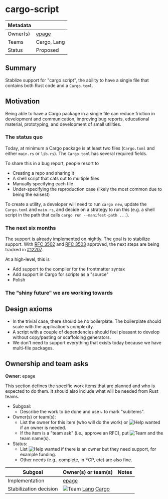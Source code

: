 # cargo-script

| Metadata |             |
| -------- | ----------- |
| Owner(s) | [epage]     |
| Teams    | Cargo, Lang |
| Status   | Proposed    |

## Summary

Stablize support for "cargo script", the ability to have a single file that contains both Rust code and a `Cargo.toml`.

## Motivation

Being able to have a Cargo package in a single file can reduce friction in development and communication,
improving bug reports, educational material, prototyping, and development of small utilities.

### The status quo

Today, at minimum a Cargo package is at least two files (`Cargo.toml` and either `main.rs` or `lib.rs`).
The `Cargo.toml` has several required fields.

To share this in a bug report, people resort to
- Creating a repo and sharing it
- A shell script that cats out to multiple files
- Manually specifying each file
- Under-specifying the reproduction case (likely the most common due to being the eaisest)

To create a utility, a developer will need to run `cargo new`, update the
`Cargo.toml` and `main.rs`, and decide on a strategy to run this (e.g. a shell
script in the path that calls `cargo run --manifest-path ...`).

### The next six months

The support is already implemented on nightly.
The goal is to stabilize support.
With [RFC 3502][] and [RFC 3503][] approved, the next steps are being tracked in [#12207](https://github.com/rust-lang/cargo/issues/12207).

[RFC 3502]: https://github.com/rust-lang/rfcs/pull/3502
[RFC 3503]: https://github.com/rust-lang/rfcs/pull/3503

At a high-level, this is
- Add support to the compiler for the frontmatter syntax
- Add support in Cargo for scripts as a "source"
- Polish

### The "shiny future" we are working towards

## Design axioms

- In the trivial case, there should be no boilerplate.  The boilerplate should scale with the application's complexity.
- A script with a couple of dependencies should feel pleasant to develop without copy/pasting or scaffolding generators.
- We don't need to support everything that exists today because we have multi-file packages.

[da]: ../about/design_axioms.md

## Ownership and team asks

**Owner:** epage

This section defines the specific work items that are planned and who is expected to do them. It should also include what will be needed from Rust teams.

* Subgoal:
    * Describe the work to be done and use `↳` to mark "subitems".
* Owner(s) or team(s):
    * List the owner for this item (who will do the work) or ![Help wanted][] if an owner is needed.
    * If the item is a "team ask" (i.e., approve an RFC), put ![Team][] and the team name(s).
* Status:
    * List ![Help wanted][] if there is an owner but they need support, for example funding.
    * Other needs (e.g., complete, in FCP, etc) are also fine.

| Subgoal                | Owner(s) or team(s)      | Notes |
| ---------------------- | ------------------------ | ----- |
| Implementation         | [epage]                  |       |
| Stabilization decision | ![Team][] [Lang] [Cargo] |       |

[Help wanted]: https://img.shields.io/badge/Help%20wanted-yellow
[Complete]: https://img.shields.io/badge/Complete-green
[TBD]: https://img.shields.io/badge/TBD-red
[Team]: https://img.shields.io/badge/Team%20ask-red

[Compiler]: https://www.rust-lang.org/governance/teams/compiler
[Lang]: https://www.rust-lang.org/governance/teams/lang
[LC]: https://www.rust-lang.org/governance/teams/leadership-council
[Libs-API]: https://www.rust-lang.org/governance/teams/library#team-libs-api
[Infra]: https://www.rust-lang.org/governance/teams/infra
[Cargo]: https://www.rust-lang.org/governance/teams/dev-tools#team-cargo
[Types]: https://www.rust-lang.org/governance/teams/compiler#team-types

[epage]: https://github.com/epage